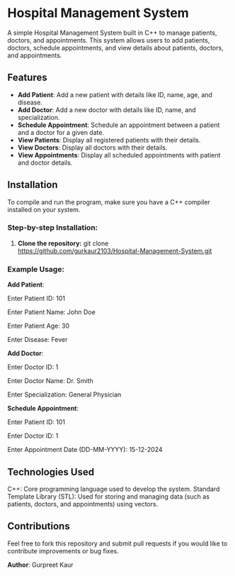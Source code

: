 # Hospital Management System

A simple Hospital Management System built in C++ to manage patients, doctors, and appointments. This system allows users to add patients, doctors, schedule appointments, and view details about patients, doctors, and appointments.

## Features

- **Add Patient**: Add a new patient with details like ID, name, age, and disease.
- **Add Doctor**: Add a new doctor with details like ID, name, and specialization.
- **Schedule Appointment**: Schedule an appointment between a patient and a doctor for a given date.
- **View Patients**: Display all registered patients with their details.
- **View Doctors**: Display all doctors with their details.
- **View Appointments**: Display all scheduled appointments with patient and doctor details.

## Installation

To compile and run the program, make sure you have a C++ compiler installed on your system.

### Step-by-step Installation:

1. **Clone the repository:**
   git clone https://github.com/gurkaur2103/Hospital-Management-System.git
### Example Usage:
**Add Patient**:

Enter Patient ID: 101

Enter Patient Name: John Doe

Enter Patient Age: 30

Enter Disease: Fever

**Add Doctor**:

Enter Doctor ID: 1

Enter Doctor Name: Dr. Smith

Enter Specialization: General Physician

**Schedule Appointment**:

Enter Patient ID: 101

Enter Doctor ID: 1

Enter Appointment Date (DD-MM-YYYY): 15-12-2024

## Technologies Used
C++: Core programming language used to develop the system.
Standard Template Library (STL): Used for storing and managing data (such as patients, doctors, and appointments) using vectors.

## Contributions
Feel free to fork this repository and submit pull requests if you would like to contribute improvements or bug fixes.

**Author**:
Gurpreet Kaur

